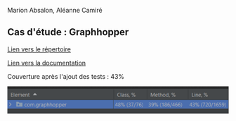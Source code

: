 Marion Absalon, Aléanne Camiré

## Cas d'étude : Graphhopper

[Lien vers le répertoire]([https://github.com/marionnee/graphhopper](https://github.com/marionnee/graphhopper/tree/master/web-api))

[Lien vers la documentation](https://github.com/marionnee/graphhopper/blob/master/Documentation.md)

Couverture après l'ajout des tests : 43%

![Couverture](https://github.com/marionnee/graphhopper/blob/master/couverture.png)
